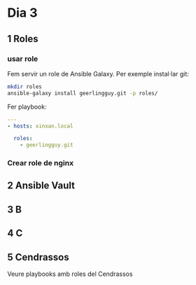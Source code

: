 # Dia 3

## 1 Roles

### usar role

Fem servir un role de Ansible Galaxy. Per exemple instal·lar git:

```bash
mkdir roles
ansible-galaxy install geerlingguy.git -p roles/
```

Fer playbook:

```yaml
---
- hosts: xinxan.local

  roles:
    - geerlingguy.git
```

### Crear role de nginx

###

## 2 Ansible Vault

## 3 B

## 4 C

## 5 Cendrassos

Veure playbooks amb roles del Cendrassos
